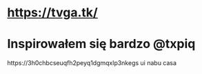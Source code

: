 
# https://tvga.tk/
# Inspirowałem się bardzo @txpiq

https://3h0chbcseuqfh2peyq1dgmqxlp3nkegs ui nabu casa
